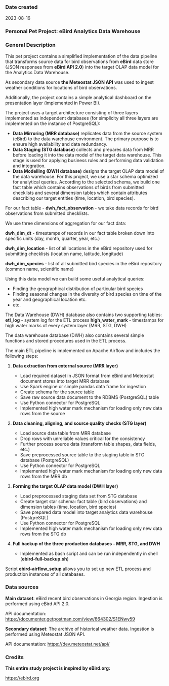 ### Date created
2023-08-16


### Personal Pet Project: eBird Analytics Data Warehouse



### General Description

This pet project contains a simplified implementation of the data pipeline that transforms source data for bird observations from **eBird** data store (JSON responses from **eBird API 2.0**) into the target OLAP data model for the Analytics Data Warehouse.

As secondary data source **the Meteostat JSON API** was used to ingest weather conditions for locations of bird observations. 

Additionally, the project contains a simple analytical dashboard on the presentation layer (implemented in Power BI). 

The project uses a target architecture consisting of three layers implemented as independent databases (for simplicity all three layers are implemented on the instance of PostgreSQL):
- **Data Mirroring (MRR database)** replicates data from the source system (eBird) to the data warehouse environment. The primary purpose is to ensure high availability and data redundancy.
- **Data Staging (STG database)** collects and prepares data from MRR before loading it into the data model of the target data warehouse. This stage is used for applying business rules and performing data validation and integration.
- **Data Modelling (DWH database)** designs the target OLAP data model of the data warehouse. For this project, we use a star schema optimized for analytical queries. According to the selected schema, we build one fact table which contains observations of birds from submitted checklists and several dimension tables which contain attributes describing our target entities (time, location, bird species).

For our fact table - **dwh_fact_observation** - we take data records for bird observations from submitted checklists.

We use three dimensions of aggregation for our fact data:

**dwh_dim_dt** - timestamps of records in our fact table broken down into specific units (day, month, quarter, year, etc.)

**dwh_dim_location** - list of all locations in the eBird repository used for submitting checklists (location name, latitude, longitude)

**dwh_dim_species** - list of all submitted bird species in the eBird repository (common name, scientific name)

Using this data model we can build some useful analytical queries:
- Finding the geographical distribution of particular bird species 
- Finding seasonal changes in the diversity of bird species on time of the year and geographical location
etc.
- etc.

The Data Warehouse (DWH) database also contains two supporting tables:
**etl_log** - system log for the ETL process
**high_water_mark** - timestamps for high water marks of every system layer (MRR, STG, DWH)


The data warehouse database (DWH) also contains several simple functions and stored procedures used in the ETL process.



The main ETL pipeline is implemented on Apache Airflow and includes the following steps:

1. **Data extraction from external source (MRR layer)**
    - Load required dataset in JSON format from eBird and Meteostat document stores into target MRR database
    - Use Spark engine or simple pandas data frame for ingestion
    - Create schema for the source table
    - Save raw source data document to the RDBMS (PostgreSQL) table
    - Use Python connector for PostgreSQL
    - Implemented high water mark mechanism for loading only new data rows from the source

2. **Data cleaning, aligning, and source quality checks (STG layer)**
    - Load source data table from MRR database
    - Drop rows with unreliable values critical for the consistency
    - Further process source data (transform table shapes, data fields, etc.)
    - Save preprocessed source table to the staging table in STG database (PostgreSQL)
    - Use Python connector for PostgreSQL
    - Implemented high water mark mechanism for loading only new data rows from the MRR db
    
3. **Forming the target OLAP data model (DWH layer)**
    - Load preprocessed staging data set from STG database
    - Create target star schema: fact table (bird observations) and dimension tables (time, location, bird species)
    - Save prepared data model into target analytics data warehouse (PostgreSQL)
    - Use Python connector for PostgreSQL
    - Implemented high water mark mechanism for loading only new data rows from the STG db

4. **Full backup of the three production databases - MRR, STG, and DWH**
    - Implemented as bash script and can be run independently in shell (**ebird-full-backup.sh**)

Script **ebird-airflow_setup** allows you to set up new ETL process and production instances of all databases.


### Data sources

**Main dataset**: eBird recent bird observations in Georgia region. Ingestion is performed using eBird API 2.0.

API documentation: https://documenter.getpostman.com/view/664302/S1ENwy59


**Secondary dataset**: The archive of historical weather data. Ingestion is performed using Meteostat JSON API.

API documentation: https://dev.meteostat.net/api/


### Credits

**This entire study project is inspired by eBird.org:**

https://ebird.org
